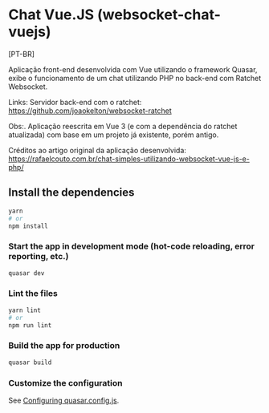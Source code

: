 # Chat Vue.JS (websocket-chat-vuejs)

[PT-BR]

Aplicação front-end desenvolvida com Vue utilizando o framework Quasar, exibe o funcionamento de um chat utilizando PHP no back-end com Ratchet Websocket.

Links:
Servidor back-end com o ratchet: https://github.com/joaokelton/websocket-ratchet

Obs:. Aplicação reescrita em Vue 3 (e com a dependência do ratchet atualizada) com base em um projeto já existente, porém antigo.

Créditos ao artigo original da aplicação desenvolvida: https://rafaelcouto.com.br/chat-simples-utilizando-websocket-vue-js-e-php/

## Install the dependencies
```bash
yarn
# or
npm install
```

### Start the app in development mode (hot-code reloading, error reporting, etc.)
```bash
quasar dev
```


### Lint the files
```bash
yarn lint
# or
npm run lint
```



### Build the app for production
```bash
quasar build
```

### Customize the configuration
See [Configuring quasar.config.js](https://v2.quasar.dev/quasar-cli-vite/quasar-config-js).
